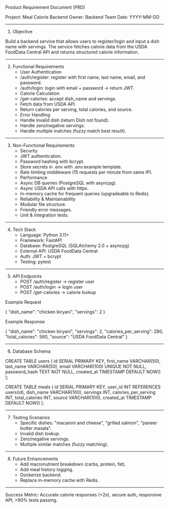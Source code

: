 Product Requirement Document (PRD)

Project: Meal Calorie Backend
Owner: Backend Team
Date: YYYY-MM-DD

---

1. Objective

Build a backend service that allows users to register/login and input a dish name with servings. The service fetches calorie data from the USDA FoodData Central API and returns structured calorie information.

---

2. Functional Requirements
	-	User Authentication
	-	/auth/register: register with first name, last name, email, and password.
	-	/auth/login: login with email + password → return JWT.
	-	Calorie Calculation
	-	/get-calories: accept dish_name and servings.
	-	Fetch data from USDA API.
	-	Return calories per serving, total calories, and source.
	-	Error Handling
	-	Handle invalid dish (return Dish not found).
	-	Handle zero/negative servings.
	-	Handle multiple matches (fuzzy match best result).

---

3. Non-Functional Requirements
	-	Security
	-	JWT authentication.
	-	Password hashing with bcrypt.
	-	Store secrets in .env with .env.example template.
	-	Rate limiting middleware (15 requests per minute from same IP).
	-	Performance
	-	Async DB queries (PostgreSQL with asyncpg).
	-	Async USDA API calls with httpx.
	-	In-memory cache for frequent queries (upgradeable to Redis).
	-	Reliability & Maintainability
	-	Modular file structure.
	-	Friendly error messages.
	-	Unit & integration tests.

---

4. Tech Stack
	-	Language: Python 3.11+
	-	Framework: FastAPI
	-	Database: PostgreSQL (SQLAlchemy 2.0 + asyncpg)
	-	External API: USDA FoodData Central
	-	Auth: JWT + bcrypt
	-	Testing: pytest

---

5. API Endpoints
	-	POST /auth/register → register user
	-	POST /auth/login → login user
	-	POST /get-calories → calorie lookup

Example Request

{
  "dish_name": "chicken biryani",
  "servings": 2
}

Example Response

{
  "dish_name": "chicken biryani",
  "servings": 2,
  "calories_per_serving": 280,
  "total_calories": 560,
  "source": "USDA FoodData Central"
}


---

6. Database Schema

CREATE TABLE users (
    id SERIAL PRIMARY KEY,
    first_name VARCHAR(50),
    last_name VARCHAR(50),
    email VARCHAR(100) UNIQUE NOT NULL,
    password_hash TEXT NOT NULL,
    created_at TIMESTAMP DEFAULT NOW()
);

CREATE TABLE meals (
    id SERIAL PRIMARY KEY,
    user_id INT REFERENCES users(id),
    dish_name VARCHAR(100),
    servings INT,
    calories_per_serving INT,
    total_calories INT,
    source VARCHAR(100),
    created_at TIMESTAMP DEFAULT NOW()
);


---

7. Testing Scenarios
	-	Specific dishes: "macaroni and cheese", "grilled salmon", "paneer butter masala".
	-	Invalid dish lookup.
	-	Zero/negative servings.
	-	Multiple similar matches (fuzzy matching).

---

8. Future Enhancements
	-	Add macronutrient breakdown (carbs, protein, fat).
	-	Add meal history logging.
	-	Dockerize backend.
	-	Replace in-memory cache with Redis.

---

Success Metric: Accurate calorie responses (<2s), secure auth, responsive API, >90% tests passing.